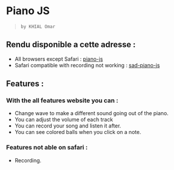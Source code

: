 # Piano JS
> `by KHIAL Omar`
## Rendu disponible a cette adresse :
- All browsers except Safari :
[piano-js](https://piano.omarmelade.com)
- Safari compatible with recording not working :
[sad-piano-js](https://omarmelade.com)
## Features :
### With the all features website you can :
- Change wave to make a different sound going out of the piano.
- You can adjust the volume of each track
- You can record your song and listen it after.
- You can see colored balls when you click on a note.
### Features not able on safari :
- Recording.